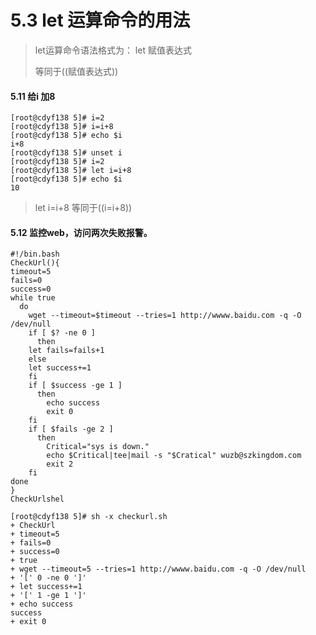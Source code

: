 # 5.3 let 运算命令的用法

> let运算命令语法格式为： let 赋值表达式
>
> 等同于((赋值表达式))



#### 5.11 给i 加8

```shell
[root@cdyf138 5]# i=2
[root@cdyf138 5]# i=i+8
[root@cdyf138 5]# echo $i
i+8
[root@cdyf138 5]# unset i
[root@cdyf138 5]# i=2
[root@cdyf138 5]# let i=i+8
[root@cdyf138 5]# echo $i
10
```

>let i=i+8 等同于((i=i+8))

#### 5.12 监控web，访问两次失败报警。

```shell
#!/bin.bash
CheckUrl(){
timeout=5
fails=0
success=0
while true
  do
    wget --timeout=$timeout --tries=1 http://wwww.baidu.com -q -O /dev/null
    if [ $? -ne 0 ]
      then
	let fails=fails+1
    else
	let success+=1
    fi
    if [ $success -ge 1 ]
      then
        echo success
        exit 0
    fi
    if [ $fails -ge 2 ]
      then
        Critical="sys is down."
        echo $Critical|tee|mail -s "$Cratical" wuzb@szkingdom.com
        exit 2
    fi
done
}
CheckUrlshel	
```

```shell
[root@cdyf138 5]# sh -x checkurl.sh 
+ CheckUrl
+ timeout=5
+ fails=0
+ success=0
+ true
+ wget --timeout=5 --tries=1 http://wwww.baidu.com -q -O /dev/null
+ '[' 0 -ne 0 ']'
+ let success+=1
+ '[' 1 -ge 1 ']'
+ echo success
success
+ exit 0

```

